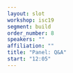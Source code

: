 ```yaml
---
layout: slot
workshop: isc19
segment: build
order_number: 8
speakers: ""
affiliation: ""
title: "Panel: Q&A"
start: "12:05"
---
```

